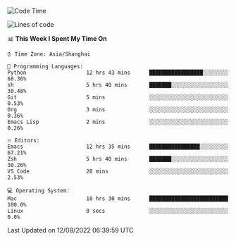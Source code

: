 <!--START_SECTION:waka-->
![Code Time](http://img.shields.io/badge/Code%20Time-774%20hrs%2046%20mins-blue)

![Lines of code](https://img.shields.io/badge/From%20Hello%20World%20I%27ve%20Written-22%20Thousand%20lines%20of%20code-blue)

📊 **This Week I Spent My Time On** 

```text
⌚︎ Time Zone: Asia/Shanghai

💬 Programming Languages: 
Python                   12 hrs 43 mins      █████████████████░░░░░░░░   68.36% 
sh                       5 hrs 40 mins       ███████░░░░░░░░░░░░░░░░░░   30.48% 
Git                      5 mins              ░░░░░░░░░░░░░░░░░░░░░░░░░   0.53% 
Org                      3 mins              ░░░░░░░░░░░░░░░░░░░░░░░░░   0.36% 
Emacs Lisp               2 mins              ░░░░░░░░░░░░░░░░░░░░░░░░░   0.26%

🔥 Editors: 
Emacs                    12 hrs 35 mins      ████████████████░░░░░░░░░   67.21% 
Zsh                      5 hrs 40 mins       ███████░░░░░░░░░░░░░░░░░░   30.26% 
VS Code                  28 mins             ░░░░░░░░░░░░░░░░░░░░░░░░░   2.53%

💻 Operating System: 
Mac                      18 hrs 30 mins      █████████████████████████   100.0% 
Linux                    0 secs              ░░░░░░░░░░░░░░░░░░░░░░░░░   0.0%

```


 Last Updated on 12/08/2022 06:39:59 UTC
<!--END_SECTION:waka-->
